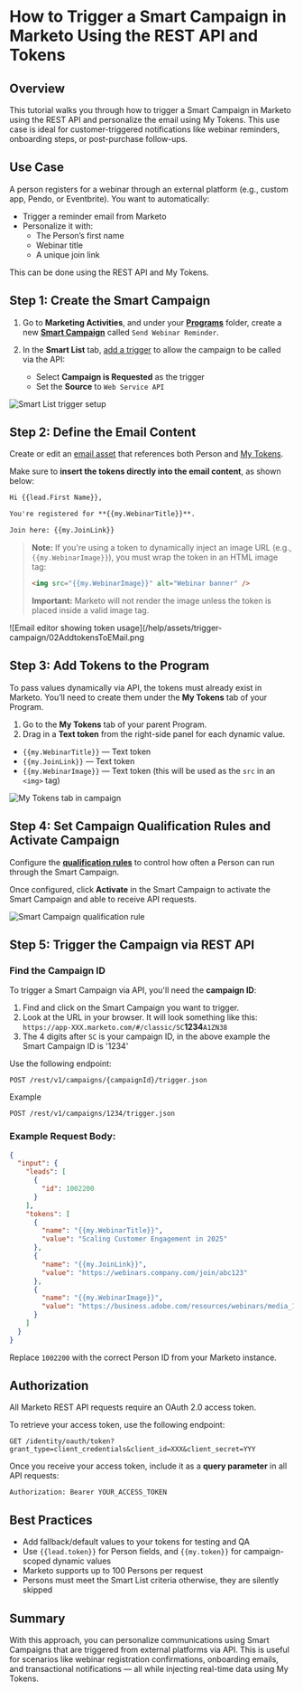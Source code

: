 
# How to Trigger a Smart Campaign in Marketo Using the REST API and Tokens


## Overview

This tutorial walks you through how to trigger a Smart Campaign in Marketo using the REST API and personalize the email using My Tokens. This use case is ideal for customer-triggered notifications like webinar reminders, onboarding steps, or post-purchase follow-ups.

## Use Case

A person registers for a webinar through an external platform (e.g., custom app, Pendo, or Eventbrite). You want to automatically:

- Trigger a reminder email from Marketo
- Personalize it with:
  - The Person’s first name
  - Webinar title
  - A unique join link

This can be done using the REST API and My Tokens.

## Step 1: Create the Smart Campaign

1. Go to **Marketing Activities**, and under your 
<a href="https://experienceleague.adobe.com/en/docs/marketo/using/product-docs/core-marketo-concepts/programs/creating-programs/understanding-programs" target="_blank">**Programs**</a> folder, create a new 
<a href="https://experienceleague.adobe.com/en/docs/marketo/using/product-docs/core-marketo-concepts/smart-campaigns/understanding-smart-campaigns" target="_blank">**Smart Campaign**</a> called `Send Webinar Reminder`.

2. In the **Smart List** tab, <a href="https://experienceleague.adobe.com/en/docs/marketo/using/product-docs/core-marketo-concepts/smart-campaigns/creating-a-smart-campaign/define-smart-list-for-smart-campaign-trigger" target="_blank">add a trigger</a> to allow the campaign to be called via the API:
   - Select **Campaign is Requested** as the trigger
   - Set the **Source** to `Web Service API`

![Smart List trigger setup](/help/assets/trigger-campaign/01CampaignIsRequested.png)

## Step 2: Define the Email Content

Create or edit an <a href="https://experienceleague.adobe.com/en/docs/marketo-developer/marketo/rest/assets/emails" target="_blank">email asset</a> that references both Person and <a href="https://experienceleague.adobe.com/en/docs/marketo/using/product-docs/core-marketo-concepts/programs/tokens/managing-my-tokens" target="_blank">My Tokens</a>.

Make sure to **insert the tokens directly into the email content**, as shown below:

```html
Hi {{lead.First Name}},

You're registered for **{{my.WebinarTitle}}**.

Join here: {{my.JoinLink}}
```

> **Note:** If you're using a token to dynamically inject an image URL (e.g., `{{my.WebinarImage}}`), you must wrap the token in an HTML image tag:
>
> ```html
> <img src="{{my.WebinarImage}}" alt="Webinar banner" />
> ```
>
> **Important:** Marketo will not render the image unless the token is placed inside a valid image tag. 

![Email editor showing token usage](/help/assets/trigger-campaign/02AddtokensToEMail.png


## Step 3: Add Tokens to the Program
To pass values dynamically via API, the tokens must already exist in Marketo. You’ll need to create them under the **My Tokens** tab of your Program.

1. Go to the **My Tokens** tab of your parent Program.
2. Drag in a **Text token** from the right-side panel for each dynamic value.
  - `{{my.WebinarTitle}}` — Text token
  - `{{my.JoinLink}}` — Text token
  - `{{my.WebinarImage}}` — Text token (this will be used as the `src` in an `<img>` tag)

![My Tokens tab in campaign](/help/assets/trigger-campaign/03MyTokens.png)


## Step 4: Set Campaign Qualification Rules and Activate Campaign

Configure the <a href="https://experienceleague.adobe.com/en/docs/marketo/using/product-docs/core-marketo-concepts/smart-campaigns/using-smart-campaigns/edit-qualification-rules-in-a-smart-campaign" target="_blank">**qualification rules**</a> to control how often a Person can run through the Smart Campaign.


Once configured, click **Activate** in the Smart Campaign to activate the Smart Campaign and able to receive API requests.

![Smart Campaign qualification rule](https://experienceleague.adobe.com/en/docs/marketo/using/product-docs/core-marketo-concepts/smart-campaigns/using-smart-campaigns/media_1391fa7996ec631e24efbaa374bd5a65863eb6d4f.png?width=600&format=png&optimize=medium)



## Step 5: Trigger the Campaign via REST API


###  Find the Campaign ID

To trigger a Smart Campaign via API, you'll need the **campaign ID**:

1. Find and click on the Smart Campaign you want to trigger.
2. Look at the URL in your browser. It will look something like this: `https://app-XXX.marketo.com/#/classic/SC`**1234**`A1ZN38`
3. The 4 digits after `SC` is your campaign ID, in the above example the Smart Campaign ID is '1234'



Use the following endpoint:

```
POST /rest/v1/campaigns/{campaignId}/trigger.json
```

Example
```
POST /rest/v1/campaigns/1234/trigger.json
```


### Example Request Body:

```json
{
  "input": {
    "leads": [
      {
        "id": 1002200
      }
    ],
    "tokens": [
      {
        "name": "{{my.WebinarTitle}}",
        "value": "Scaling Customer Engagement in 2025"
      },
      {
        "name": "{{my.JoinLink}}",
        "value": "https://webinars.company.com/join/abc123"
      },
      {
        "name": "{{my.WebinarImage}}",
        "value": "https://business.adobe.com/resources/webinars/media_1a14f6663a5009be5b287ceca050e6f2846d10a17.png"
      }
    ]
  }
}

```

Replace `1002200` with the correct Person ID from your Marketo instance.

## Authorization

All Marketo REST API requests require an OAuth 2.0 access token.

To retrieve your access token, use the following endpoint:

```
GET /identity/oauth/token?grant_type=client_credentials&client_id=XXX&client_secret=YYY
```

Once you receive your access token, include it as a **query parameter** in all API requests:

```
Authorization: Bearer YOUR_ACCESS_TOKEN
```

## Best Practices

- Add fallback/default values to your tokens for testing and QA
- Use `{{lead.token}}` for Person fields, and `{{my.token}}` for campaign-scoped dynamic values
- Marketo supports up to 100 Persons per request
- Persons must meet the Smart List criteria otherwise, they are silently skipped

## Summary

With this approach, you can personalize communications using Smart Campaigns that are triggered from external platforms via API. This is useful for scenarios like webinar registration confirmations, onboarding emails, and transactional notifications — all while injecting real-time data using My Tokens.
